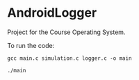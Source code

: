 # AndroidLogger
Project for the Course Operating System.

To run the code: 

```gcc main.c simulation.c logger.c -o main```

```./main```
